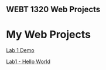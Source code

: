 ## WEBT 1320 Web Projects 

<h1>My Web Projects</h1>

<a href="Lab1Demo/index.html">Lab 1 Demo</a>

<a href="Lab 1/index.html">Lab1 - Hello World</a>